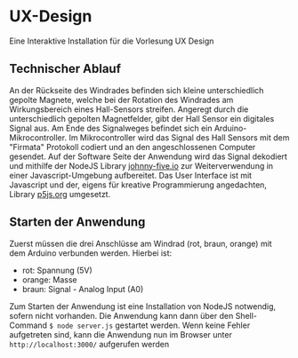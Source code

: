 # UX-Design
Eine Interaktive Installation für die Vorlesung UX Design

## Technischer Ablauf
An der Rückseite des Windrades befinden sich kleine unterschiedlich gepolte Magnete, welche bei der Rotation des Windrades am Wirkungsbereich eines Hall-Sensors streifen. Angeregt durch die unterschiedlich gepolten Magnetfelder, gibt der Hall Sensor ein digitales Signal aus. Am Ende des Signalweges befindet sich ein Arduino-Mikrocontroller. Im Mikrocontroller wird das Signal des Hall Sensors mit dem "Firmata" Protokoll codiert und an den angeschlossenen Computer gesendet.
Auf der Software Seite der Anwendung wird das Signal dekodiert und mithilfe der NodeJS Library [johnny-five.io](http://johnny-five.io) zur Weiterverwendung in einer Javascript-Umgebung aufbereitet.
Das User Interface ist mit Javascript und der, eigens für kreative Programmierung angedachten, Library [p5js.org](https://p5js.org) umgesetzt.

## Starten der Anwendung
Zuerst müssen die drei Anschlüsse am Windrad (rot, braun, orange) mit dem Arduino verbunden werden. Hierbei ist:

* rot: Spannung (5V)
* orange: Masse
* braun: Signal - Analog Input (A0)

Zum Starten der Anwendung ist eine Installation von NodeJS notwendig, sofern nicht vorhanden.
Die Anwendung kann dann über den Shell-Command `$ node server.js` gestartet werden. Wenn keine Fehler aufgetreten sind, kann die Anwendung nun im Browser unter `http://localhost:3000/` aufgerufen werden
